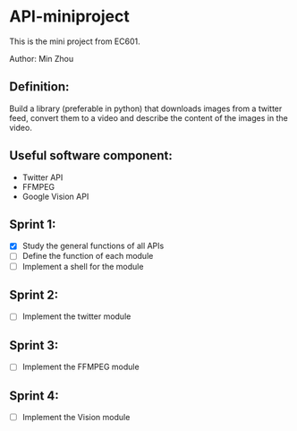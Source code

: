 # API-miniproject
This is the mini project from EC601.

Author: Min Zhou

## Definition:
Build a library (preferable in python) that downloads images from a twitter feed, convert them to a video and describe the content of the images in the video.

## Useful software component:
- Twitter API
- FFMPEG
- Google Vision API

## Sprint 1:
- [x] Study the general functions of all APIs
- [ ] Define the function of each module
- [ ] Implement a shell for the module

## Sprint 2:
- [ ] Implement the twitter module

## Sprint 3:
- [ ] Implement the FFMPEG module

## Sprint 4:
- [ ] Implement the Vision module
